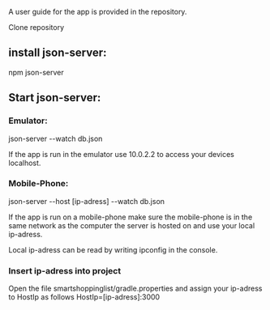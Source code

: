 A user guide for the app is provided in the repository.


Clone repository

## install json-server:

npm json-server

## Start json-server:

### Emulator:

json-server --watch db.json

If the app is run in the emulator use 10.0.2.2 to access your devices localhost.


### Mobile-Phone:

json-server --host [ip-adress]  --watch db.json

If the app is run on a mobile-phone make sure the mobile-phone is in the same network as the computer the server is hosted on
and use your local ip-adress.

Local ip-adress can be read by writing ipconfig in the console.

### Insert ip-adress into project

Open the file smartshoppinglist/gradle.properties and assign your ip-adress to HostIp as follows HostIp=[ip-adress]:3000


